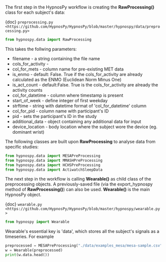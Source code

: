 The first step in the HypnosPy workflow is creating the **RawProcessing()** class for each subject's data:

{doc} `preprocessing.py <https://github.com/HypnosPy/HypnosPy/blob/master/hypnospy/data/preprocessing.py>`

```python
from hypnospy.data import RawProcessing
```

This takes the follwing parameters:
* filename - a string containing the file name
* cols_for_activity - 
* col_for_mets - column name for pre-existing MET data
* is_enmo - default: False. True if the cols_for_activity are already calculated as the ENMO (Euclidean Norm Minus One)
* is_act_count - default:False. True is the cols_for_activity are already the activity counts
* col_for_datetime - column where timestamp is present
* start_of_week - define integer of first weekday
* strftime - string with datetime format of 'col_for_datetime' column
* col_for_pid - column name with participant's ID 
* pid - sets the participant's ID in the study
* additional_data - object containing any additional data for input
* device_location - body location where the subject wore the device (eg. dominant wrist)

The following classes are built upon **RawProcessing** to analyse data from specific studies:
```python
from hypnospy.data import MESAPreProcessing
from hypnospy.data import MMASHPreProcessing
from hypnospy.data import HCHSPreProcessing
from hypnospy.data import ActiwatchSleepData
```

The next step in the workflow is calling **Wearable()** as child class of the preprocessing objects. A previously-saved file (via the export_hypnospy method of **RawProcessing()**) can also be used.
**Wearable()** is the main HypnosPy object.

{doc} `wearable.py <https://github.com/HypnosPy/HypnosPy/blob/master/hypnospy/wearable.py>`

```python
from hypnospy import Wearable
```
Wearable's essential key is 'data', which stores all the subject's signals as a timeseries. For example
```python
preprocessed = MESAPreProcessing("./data/examples_mesa/mesa-sample.csv")
w = Wearable(preprocessed)
print(w.data.head())
```
